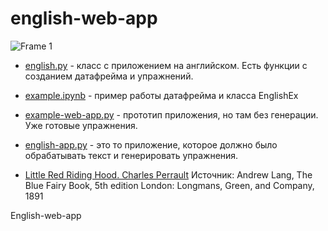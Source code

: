 # english-web-app

![Frame 1](https://github.com/thegreatartem/english-web-app/assets/39244593/014f778c-c90d-46ab-b17d-3407ccec94e9)


- [english.py](https://github.com/thegreatartem/english-web-app/blob/master/english.py) - класс с приложением на английском. Есть функции с созданием датафрейма и упражнений.

- [example.ipynb](https://github.com/thegreatartem/english-web-app/blob/master/example.ipynb) - пример работы датафрейма и класса EnglishEx

- [example-web-app.py](https://github.com/thegreatartem/english-web-app/blob/master/example-web-app.py) - прототип приложения, но там без генерации. Уже готовые упражнения.

- [english-app.py](https://github.com/thegreatartem/english-web-app/blob/master/english-app.py) - это то приложение, которое должно было обрабатывать текст и генерировать упражнения. 
- [Little Red Riding Hood. Charles Perrault](https://github.com/thegreatartem/english-web-app/blob/master/Little_Red_Riding_Hood_Charles_Perrault.txt)
Источник: Andrew Lang, The Blue Fairy Book, 5th edition
London: Longmans, Green, and Company, 1891

English-web-app


